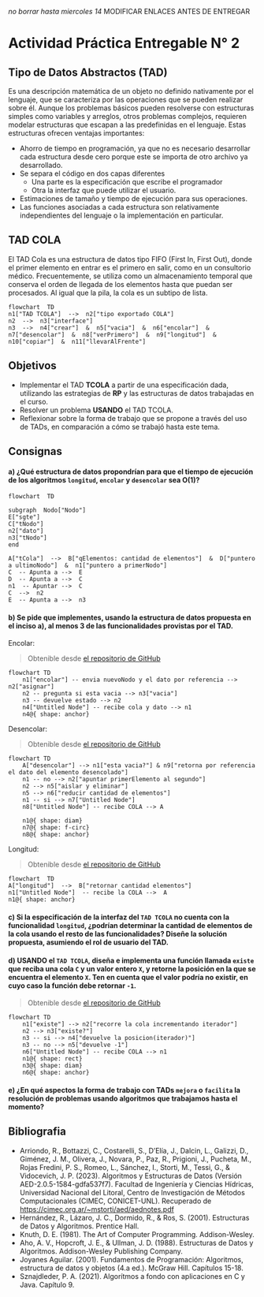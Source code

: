 *no borrar hasta miercoles 14* MODIFICAR ENLACES ANTES DE ENTREGAR
# Actividad Práctica Entregable N° 2  

## Tipo de Datos Abstractos (TAD)
Es una descripción matemática de un objeto no definido nativamente por el lenguaje, que se caracteriza por las operaciones que se pueden realizar sobre él. 
Aunque los problemas básicos pueden resolverse con estructuras simples como variables y arreglos, otros problemas complejos, requieren modelar estructuras que escapan a las predefinidas en el lenguaje. Estas estructuras ofrecen ventajas importantes:
- Ahorro de tiempo en programación, ya que no es necesario desarrollar cada estructura desde cero porque este se importa de otro archivo ya desarrollado.
- Se separa el código en dos capas diferentes
    - Una parte es la especificación que escribe el programador
    - Otra la interfaz que puede utilizar el usuario.
- Estimaciones de tamaño y tiempo de ejecución para sus operaciones.
- Las funciones asociadas a cada estructura son relativamente independientes del lenguaje o la implementación en particular.

## TAD COLA
El TAD Cola es una estructura de datos tipo FIFO (First In, First Out), donde el primer elemento en entrar es el primero en salir, como en un consultorio médico. Frecuentemente, se utiliza como un almacenamiento temporal que conserva el orden de llegada de los elementos hasta que puedan ser procesados. Al igual que la pila, la cola es un subtipo de lista.
```mermaid
flowchart  TD
n1["TAD TCOLA"]  -->  n2["tipo exportado COLA"]
n2  -->  n3["interface"]
n3  -->  n4["crear"]  &  n5["vacia"]  &  n6["encolar"]  &  n7["desencolar"]  &  n8["verPrimero"]  &  n9["longitud"]  &  n10["copiar"]  &  n11["llevarAlFrente"]
```
## Objetivos
- Implementar el TAD **TCOLA** a partir de una especificación dada, utilizando las estrategias de **RP** y las estructuras de datos trabajadas en el curso.
- Resolver un problema **USANDO** el TAD TCOLA.
- Reflexionar sobre la forma de trabajo que se propone a través del uso de TADs, en comparación a cómo se trabajó hasta este tema.

## Consignas

#### a) ¿Qué estructura de datos propondrían para que el tiempo de ejecución de los algoritmos `longitud`, `encolar` y `desencolar` sea O(1)?
```mermaid
flowchart  TD

subgraph  Nodo["Nodo"]
E["sgte"]
C["tNodo"]
n2["dato"]
n3["tNodo"]
end

A["tCola"]  -->  B["qElementos: cantidad de elementos"]  &  D["puntero a ultimoNodo"]  &  n1["puntero a primerNodo"]
C  -- Apunta a -->  E
D  -- Apunta a -->  C
n1  -- Apuntar -->  C
C  -->  n2
E  -- Apunta a -->  n3
```
#### b) Se pide que implementes, usando la estructura de datos propuesta en el inciso a), al menos 3 de las funcionalidades provistas por el TAD.


Encolar:
> Obtenible desde [el repositorio de GitHub](https://github.com/mletelle/ape_tad/blob/main/tcola.c#L52)
```mermaid
flowchart TD
    n1["encolar"] -- envia nuevoNodo y el dato por referencia --> n2["asignar"]
    n2 -- pregunta si esta vacia --> n3["vacia"]
    n3 -- devuelve estado --> n2
    n4["Untitled Node"] -- recibe cola y dato --> n1
    n4@{ shape: anchor}
```
Desencolar:
> Obtenible desde [el repositorio de GitHub](https://github.com/mletelle/ape_tad/blob/main/tcola.c#L72)
```mermaid
flowchart TD
    A["desencolar"] --> n1["esta vacia?"] & n9["retorna por referencia el dato del elemento desencolado"]
    n1 -- no --> n2["apuntar primerElemento al segundo"]
    n2 --> n5["aislar y eliminar"]
    n5 --> n6["reducir cantidad de elementos"]
    n1 -- si --> n7["Untitled Node"]
    n8["Untitled Node"] -- recibe COLA --> A

    n1@{ shape: diam}
    n7@{ shape: f-circ}
    n8@{ shape: anchor}
```

Longitud:
>Obtenible desde [el repositorio de GitHub](https://github.com/mletelle/ape_tad/blob/main/tcola.c#L87)
```mermaid
flowchart  TD
A["longitud"]  -->  B["retornar cantidad elementos"]
n1["Untitled Node"]  -- recibe la COLA -->  A
n1@{ shape: anchor}
   ```



#### c) Si la especificación de la interfaz del `TAD TCOLA` no cuenta con la funcionalidad `longitud`, ¿podrían determinar la cantidad de elementos de la cola usando el resto de las funcionalidades? Diseñe la solución propuesta, asumiendo el rol de usuario del TAD.

#### d) **USANDO** el `TAD TCOLA`, diseña e implementa una función llamada `existe` que reciba una cola `C` y un valor entero `X`, y retorne la posición en la que se encuentra el elemento `X`. Ten en cuenta que el valor podría no existir, en cuyo caso la función debe retornar `-1`.

> Obtenible desde [el repositorio de GitHub](https://github.com/mletelle/ape_tad/blob/main/tcola.c#L94)
```mermaid
flowchart TD
    n1["existe"] --> n2["recorre la cola incrementando iterador"]
    n2 --> n3["existe?"]
    n3 -- si --> n4["devuelve la posicion(iterador)"]
    n3 -- no --> n5["devuelve -1"]
    n6["Untitled Node"] -- recibe COLA --> n1
    n1@{ shape: rect}
    n3@{ shape: diam}
    n6@{ shape: anchor}
```

#### e) ¿En qué aspectos la forma de trabajo con TADs `mejora` o `facilita` la resolución de problemas usando algoritmos que trabajamos hasta el momento?


## Bibliografia

- Arriondo, R., Bottazzi, C., Costarelli, S., D’Elía, J., Dalcin, L., Galizzi, D., Giménez, J. M., Olivera, J., Novara, P., Paz, R., Prigioni, J., Pucheta, M., Rojas Fredini, P. S., Romeo, L., Sánchez, I., Storti, M., Tessi, G., & Vidocevich, J. P. (2023). Algoritmos y Estructuras de Datos (Versión AED-2.0.5-1584-gdfa537f7). Facultad de Ingeniería y Ciencias Hídricas, Universidad Nacional del Litoral, Centro de Investigación de Métodos Computacionales (CIMEC, CONICET-UNL). Recuperado de https://cimec.org.ar/~mstorti/aed/aednotes.pdf
- Hernández, R., Lázaro, J. C., Dormido, R., & Ros, S. (2001). Estructuras de Datos y Algoritmos. Prentice Hall.
- Knuth, D. E. (1981). The Art of Computer Programming. Addison-Wesley.
- Aho, A. V., Hopcroft, J. E., & Ullman, J. D. (1988). Estructuras de Datos y Algoritmos. Addison-Wesley Publishing Company.
- Joyanes Aguilar. (2001). Fundamentos de Programación: Algoritmos, estructura de datos y objetos (4.a ed.). McGraw Hill. Capítulos 15-18.
- Sznajdleder, P. A. (2021). Algorítmos a fondo con aplicaciones en C y Java. Capítulo 9.

